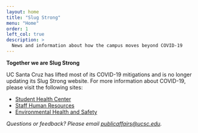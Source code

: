 ```yaml
---
layout: home
title: "Slug Strong"
menu: "Home"
order: 1
left_col: true
description: >
  News and information about how the campus moves beyond COVID-19
---
```


**Together we are Slug Strong**

UC Santa Cruz has lifted most of its COVID-19 mitigations and is no longer updating its Slug Strong website. For more information about COVID-19, please visit the following sites:

- [Student Health Center](https://healthcenter.ucsc.edu/services/covid-19/index.html)
- [Staff Human Resources](https://shr.ucsc.edu/)
- [Environmental Health and Safety](https://ehs.ucsc.edu)

*Questions or feedback? Please email [publicaffairs@ucsc.edu](mailto:publicaffairs@ucsc.edu).*
